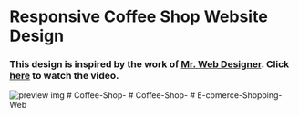 # Responsive Coffee Shop Website Design
### This design is inspired by the work of [Mr. Web Designer](https://www.youtube.com/@MrWebDesignerAnas). Click [here](https://youtu.be/52sKmRsk7xU) to watch the video.

![preview img](/preview.png)
#   C o f f e e - S h o p -  
 #   C o f f e e - S h o p -  
 # E-comerce-Shopping-Web
